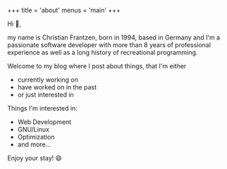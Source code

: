 +++
title = 'about'
menus = 'main'
+++

Hi :wave:,

my name is Christian Frantzen, born in 1994, based in Germany and I'm a passionate software developer with more than 8 years of professional experience as well as a long history of recreational programming.

Welcome to my blog where I post about things, 
that I'm either
- currently working on
- have worked on in the past
- or just interested in

Things I'm interested in:
* Web Development
* GNU/Linux
* Optimization
* and more...

Enjoy your stay! :smile: